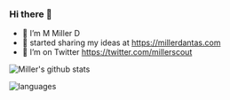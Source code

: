 ### Hi there 👋

<!--
**millerscout/millerscout** is a ✨ _special_ ✨ repository because its `README.md` (this file) appears on your GitHub profile.

Here are some ideas to get you started:

- 🔭 I’m currently working on ...
- 🌱 I’m currently learning ...
- 👯 I’m looking to collaborate on ...
- 🤔 I’m looking for help with ...
- 💬 Ask me about ...
- 📫 How to reach me: ...
- 😄 Pronouns: ...
- ⚡ Fun fact: ...
-->

- 🔭 I’m M Miller D
- 🌱 started sharing my ideas at https://millerdantas.com
- 🤔 I’m on Twitter https://twitter.com/millerscout

![Miller's github stats](https://github-readme-stats.vercel.app/api?username=millerscout&show_icons=true)

![languages](https://github-readme-stats.vercel.app/api/top-langs/?username=millerscout&hide=scss&layout=compact)

